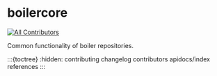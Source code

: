 # boilercore

[![All Contributors](https://img.shields.io/github/all-contributors/softboiler/boilercore?color=ee8449&style=flat-square)](../README.md#contributors)

Common functionality of boiler repositories.

:::{toctree}
:hidden:
contributing
changelog
contributors
apidocs/index
references
:::
